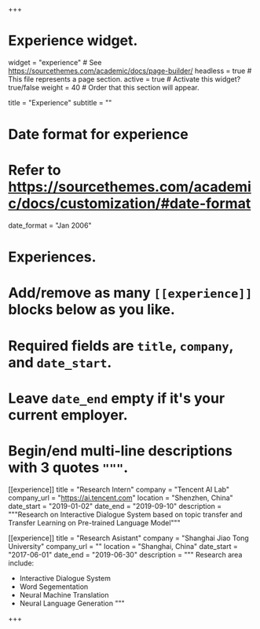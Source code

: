 +++
# Experience widget.
widget = "experience"  # See https://sourcethemes.com/academic/docs/page-builder/
headless = true  # This file represents a page section.
active = true  # Activate this widget? true/false
weight = 40  # Order that this section will appear.

title = "Experience"
subtitle = ""

# Date format for experience
#   Refer to https://sourcethemes.com/academic/docs/customization/#date-format
date_format = "Jan 2006"

# Experiences.
#   Add/remove as many `[[experience]]` blocks below as you like.
#   Required fields are `title`, `company`, and `date_start`.
#   Leave `date_end` empty if it's your current employer.
#   Begin/end multi-line descriptions with 3 quotes `"""`.

[[experience]]
  title = "Research Intern"
  company = "Tencent AI Lab"
  company_url = "https://ai.tencent.com"
  location = "Shenzhen, China"
  date_start = "2019-01-02"
  date_end = "2019-09-10"
  description = """Research on Interactive Dialogue System based on topic transfer and Transfer Learning on Pre-trained Language Model"""

[[experience]]
  title = "Research Asistant"
  company = "Shanghai Jiao Tong University"
  company_url = ""
  location = "Shanghai, China"
  date_start = "2017-06-01"
  date_end = "2019-06-30"
  description = """
  Research area include:
  
  * Interactive Dialogue System
  * Word Segementation
  * Neural Machine Translation
  * Neural Language Generation
  """

+++
